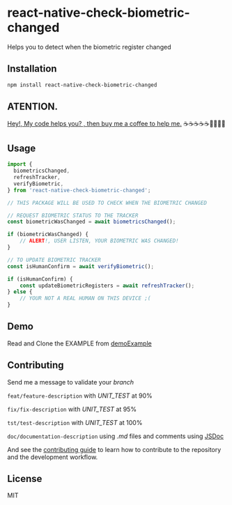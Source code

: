 # react-native-check-biometric-changed

Helps you to detect when the biometric register changed

## Installation

```sh
npm install react-native-check-biometric-changed
```

## ATENTION.

[Hey!, My code helps you? , then buy me a coffee to help me.](https://www.buymeacoffee.com/binnicordova) ☕️☕️☕️☕️☕️💯👨‍💻🥰

## Usage

```js
import {
  biometricsChanged,
  refreshTracker,
  verifyBiometric,
} from 'react-native-check-biometric-changed';

// THIS PACKAGE WILL BE USED TO CHECK WHEN THE BIOMETRIC CHANGED

// REQUEST BIOMETRIC STATUS TO THE TRACKER
const biometricWasChanged = await biometricsChanged();

if (biometricWasChanged) {
    // ALERT!, USER LISTEN, YOUR BIOMETRIC WAS CHANGED!
}

// TO UPDATE BIOMETRIC TRACKER
const isHumanConfirm = await verifyBiometric();

if (isHumanConfirm) {
    const updateBiometricRegisters = await refreshTracker();
} else {
    // YOUR NOT A REAL HUMAN ON THIS DEVICE ;(
}

```
## Demo

Read and Clone the EXAMPLE from [demoExample](https://github.com/BinniZenobioCordovaLeandro/react-native-check-biometric-changed/tree/main/example)

## Contributing

Send me a message to validate your *branch*

`feat/feature-description` with _UNIT_TEST_ at 90%

`fix/fix-description` with _UNIT_TEST_ at 95%

`tst/test-description` with _UNIT_TEST_ at 100%

`doc/documentation-description` using *.md* files and comments using [JSDoc](https://jsdoc.app/)

And see the [contributing guide](CONTRIBUTING.md) to learn how to contribute to the repository and the development workflow.

## License

MIT
